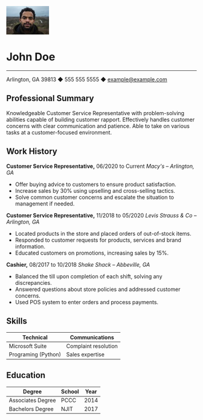 ![John](johndoe.jpeg) 

# John Doe 
---
Arlington, GA 39813 ◆ 555 555 5555 ◆ example@example.com

## Professional Summary
Knowledgeable Customer Service Representative with problem-solving abilities capable of building
customer rapport. Effectively handles customer concerns with clear communication and patience. Able to
take on various tasks at a customer-focused environment.

## Work History
**Customer Service Representative,** 06/2020 to Current *Macy's – Arlington,  GA*
* Offer buying advice to customers to ensure product satisfaction.
* Increase sales by 30% using upselling and cross-selling tactics.
* Solve common customer concerns and escalate the situation to management if needed.


**Customer Service Representative,** 11/2018 to 05/2020 *Levis Strauss & Co – Arlington, GA*
* Located products in the store and placed orders of out-of-stock items.
*  Responded to customer requests for products, services and brand information.
* Educated customers on promotions, increasing sales by 15%.

**Cashier,** 08/2017 to 10/2018 *Shake Shack – Abbeville, GA*
* Balanced the till upon completion of each shift, solving any discrepancies.
* Answered questions about store policies and addressed customer concerns.
* Used POS system to enter orders and process payments.

## Skills

|**Technical**|           **Communications**|
|---|---|      
|Microsoft Suite|     Complaint resolution|
|Programing (Python)| Sales expertise|     

## Education

|Degree|              School|               Year|
|---|---|---|
|Associates Degree|   PCCC|                 2014|
|Bachelors Degree|    NJIT|                 2017|

